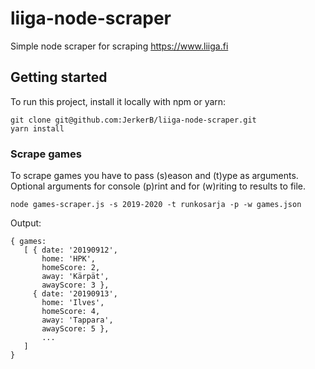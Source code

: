 # liiga-node-scraper

Simple node scraper for scraping https://www.liiga.fi

## Getting started

To run this project, install it locally with npm or yarn:

```
git clone git@github.com:JerkerB/liiga-node-scraper.git
yarn install
```

### Scrape games

To scrape games you have to pass (s)eason and (t)ype as arguments. Optional arguments for console (p)rint and for (w)riting to results to file.

```
node games-scraper.js -s 2019-2020 -t runkosarja -p -w games.json
```
Output:
```
{ games:
   [ { date: '20190912',
       home: 'HPK',
       homeScore: 2,
       away: 'Kärpät',
       awayScore: 3 },
     { date: '20190913',
       home: 'Ilves',
       homeScore: 4,
       away: 'Tappara',
       awayScore: 5 },
       ...
   ]    
}
```
